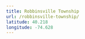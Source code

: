 ```yaml
---
title: Robbinsville Township
url: /robbinsville-township/
latitude: 40.218
longitude: -74.628
---
```

